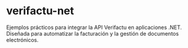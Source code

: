 # verifactu-net
Ejemplos prácticos para integrar la API Verifactu en aplicaciones .NET. Diseñada para automatizar la facturación y la gestión de documentos electrónicos.
